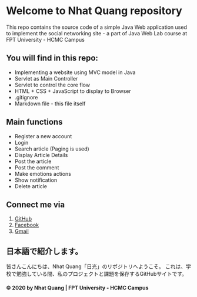 # Welcome to Nhat Quang repository
This repo contains the source code of a simple Java Web application used to implement the social networking site - a part of Java Web Lab course at FPT University - HCMC Campus

## You will find in this repo:
* Implementing a website using MVC model in Java
* Servlet as Main Controller
* Servlet to control the core flow
* HTML + CSS + JavaScript to display to Browser
* .gitignore
* Markdown file - this file itself

## Main functions
* Register a new account
* Login
* Search article (Paging is used)
* Display Article Details
* Post the article
* Post the comment
* Make emotions actions
* Show notification
* Delete article

## Connect me via
1. [GitHub](https://github.com/doannhatquang27)
2. [Facebook](https://www.facebook.com/i.love.fish.forever)
3. [Gmail](mailto:doannhatquang27@gmail.com)

## 日本語で紹介します。
皆さんこんにちは、Nhat Quang「日光」のリポジトリへようこそ。
これは、学校で勉強している間、私のプロジェクトと課題を保存するGitHubサイトです。

#### © 2020 by Nhat Quang | FPT University - HCMC Campus
